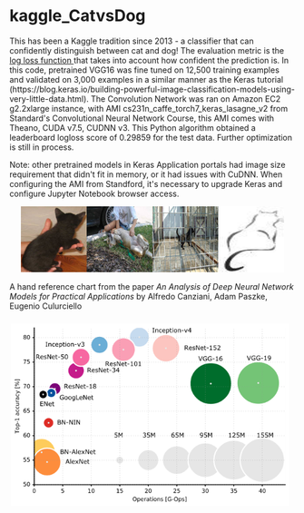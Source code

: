 # kaggle_CatvsDog
<p>This has been a Kaggle tradition since 2013 - a classifier that can confidently distinguish between cat and dog! The evaluation metric is the <a href="https://www.kaggle.com/wiki/LogarithmicLoss">log loss function </a> that takes into account how confident the prediction is. In this code, pretrained VGG16 was fine tuned on 12,500 training examples and validated on 3,000 examples in a similar manner as the Keras tutorial (https://blog.keras.io/building-powerful-image-classification-models-using-very-little-data.html). The Convolution Network was ran on Amazon EC2 g2.2xlarge instance, with AMI cs231n_caffe_torch7_keras_lasagne_v2 from Standard's Convolutional Neural Network Course, this AMI comes with Theano, CUDA v7.5, CUDNN v3. This Python algorithm obtained a leaderboard logloss score of 0.29859 for the test data. Further optimization is still in process.</p>

<p>Note: other pretrained models in Keras Application portals had image size requirement that didn't fit in memory, or it had issues with CuDNN. When configuring the AMI from Standford, it's necessary to upgrade Keras and configure Jupyter Notebook browser access. </p>

<p align='center'><img src= '11777.jpg', width=116, height=116><img src= '11967.jpg', width=116, height=116><img src= '12271.jpg', width=116, height=116><img src= '12324.jpg', width=116, height=116></p>

<p>A hand reference chart from the paper <i>An Analysis of Deep Neural Network Models for Practical Applications</i> by Alfredo Canziani, Adam Paszke, Eugenio Culurciello</p>
<p><img src='DNNs.png'></p>
